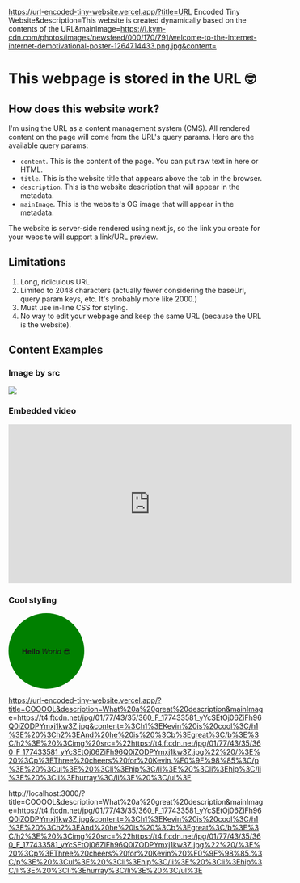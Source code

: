 https://url-encoded-tiny-website.vercel.app/?title=URL Encoded Tiny Website&description=This website is created dynamically based on the contents of the URL&mainImage=https://i.kym-cdn.com/photos/images/newsfeed/000/170/791/welcome-to-the-internet-internet-demotivational-poster-1264714433.png.jpg&content=<h1>This webpage is stored in the URL 🤓</h1><h2>How does this website work?</h2><p>I'm using the URL as a content management system (CMS). All rendered content on the page will come from the URL's query params. Here are the available query params:</p><ul><li>`content`. This is the content of the page. You can put raw text in here or HTML.</li><li>`title`. This is the website title that appears above the tab in the browser.</li><li>`description`. This is the website description that will appear in the <head> metadata.</li><li>`mainImage`. This is the website's OG image that will appear in the metadata.</li></ul><p>The website is server-side rendered using next.js, so the link you create for your website will support a link/URL preview.</p><h2>Limitations</h2><ol><li>Long, ridiculous URL</li><li>Limited to 2048 characters (actually fewer considering the baseUrl, query param keys, etc. It's probably more like 2000.)</li><li>Must use in-line CSS for styling.</li><li>No way to edit your webpage and keep the same URL (because the URL is the website).</li></ol><h2>Content Examples</h2><h3>Image by src</h3><img src="https://i.kym-cdn.com/photos/images/newsfeed/000/170/791/welcome-to-the-internet-internet-demotivational-poster-1264714433.png.jpg" /><h3>Embedded video</h3><iframe width="560" height="315" src="https://www.youtube.com/embed/dQw4w9WgXcQ?si=K9DcZqmcWV4gjGG5" title="YouTube video player" frameborder="0" allow="accelerometer; autoplay; clipboard-write; encrypted-media; gyroscope; picture-in-picture; web-share" allowfullscreen></iframe><h3>Cool styling</h3><div style="border-radius:90px; width:150px; height: 150px; background:green; display:flex; align-items: center; justify-content: center;"><p><b>Hello</b> <i>World</i> 😎</p></div>

https://url-encoded-tiny-website.vercel.app/?title=COOOOL&description=What%20a%20great%20description&mainImage=https://t4.ftcdn.net/jpg/01/77/43/35/360_F_177433581_yYcSEtOj06ZiFh96Q0iZODPYmxj1kw3Z.jpg&content=%3Ch1%3EKevin%20is%20cool%3C/h1%3E%20%3Ch2%3EAnd%20he%20is%20%3Cb%3Egreat%3C/b%3E%3C/h2%3E%20%3Cimg%20src=%22https://t4.ftcdn.net/jpg/01/77/43/35/360_F_177433581_yYcSEtOj06ZiFh96Q0iZODPYmxj1kw3Z.jpg%22%20/%3E%20%3Cp%3EThree%20cheers%20for%20Kevin.%F0%9F%98%85%3C/p%3E%20%3Cul%3E%20%3Cli%3Ehip%3C/li%3E%20%3Cli%3Ehip%3C/li%3E%20%3Cli%3Ehurray%3C/li%3E%20%3C/ul%3E

http://localhost:3000/?title=COOOOL&description=What%20a%20great%20description&mainImage=https://t4.ftcdn.net/jpg/01/77/43/35/360_F_177433581_yYcSEtOj06ZiFh96Q0iZODPYmxj1kw3Z.jpg&content=%3Ch1%3EKevin%20is%20cool%3C/h1%3E%20%3Ch2%3EAnd%20he%20is%20%3Cb%3Egreat%3C/b%3E%3C/h2%3E%20%3Cimg%20src=%22https://t4.ftcdn.net/jpg/01/77/43/35/360_F_177433581_yYcSEtOj06ZiFh96Q0iZODPYmxj1kw3Z.jpg%22%20/%3E%20%3Cp%3EThree%20cheers%20for%20Kevin%20%F0%9F%98%85.%3C/p%3E%20%3Cul%3E%20%3Cli%3Ehip%3C/li%3E%20%3Cli%3Ehip%3C/li%3E%20%3Cli%3Ehurray%3C/li%3E%20%3C/ul%3E
